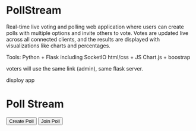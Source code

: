 # PollStream

Real-time live voting and polling web application where users can create polls with multiple options and invite others to vote. 
Votes are updated live across all connected clients, and the results are displayed with visualizations like charts and percentages.

Tools: 
Python + Flask including SocketIO
html/css + JS 
Chart.js + boostrap 




voters will use the same link (admin), same flask server. 

disploy app




<h1 id="h">  
            <span>Poll</span>
            <span>Stream</span>
        </h1>
        <div id="buttons"> 
            <button onclick="location.href='/create'">Create Poll</button>
            <button onclick="location.href='/join'">Join Poll</button>
        </div>